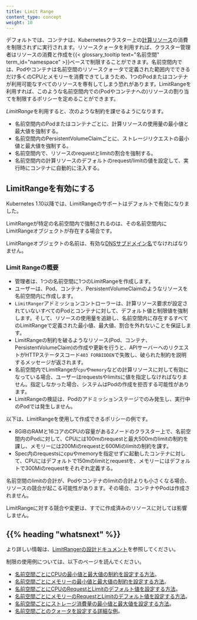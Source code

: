 ```yaml
---
title: Limit Range
content_type: concept
weight: 10
---
```


<!-- overview -->

デフォルトでは、コンテナは、Kubernetesクラスター上の[計算リソース](/docs/concepts/configuration/manage-resources-containers/)の消費を制限されずに実行されます。リソースクォータを利用すれば、クラスター管理者はリソースの消費と作成を{{< glossary_tooltip text="名前空間" term_id="namespace" >}}ベースで制限することができます。名前空間内では、Podやコンテナは名前空間のリソースクォータで定義された範囲内でできるだけ多くのCPUとメモリーを消費できてしまうため、1つのPodまたはコンテナが利用可能なすべてのリソースを専有してしまう恐れがあります。LimitRangeを利用すれば、このような名前空間内での(Podやコンテナへの)リソースの割り当てを制限するポリシーを定めることができます。

<!-- body -->

*LimitRange*を利用すると、次のような制約を課せるようになります。

- 名前空間内のPodまたはコンテナごとに、計算リソースの使用量の最小値と最大値を強制する。
- 名前空間内のPersistentVolumeClaimごとに、ストレージリクエストの最小値と最大値を強制する。
- 名前空間内で、リソースのrequestとlimitの割合を強制する。
- 名前空間内の計算リソースのデフォルトのrequest/limitの値を設定して、実行時にコンテナに自動的に注入する。

## LimitRangeを有効にする

Kubernetes 1.10以降では、LimitRangeのサポートはデフォルトで有効になりました。

LimitRangeが特定の名前空間内で強制されるのは、その名前空間内にLimitRangeオブジェクトが存在する場合です。

LimitRangeオブジェクトの名前は、有効な[DNSサブドメイン名](/ja/docs/concepts/overview/working-with-objects/names#dns-subdomain-names)でなければなりません。

### Limit Rangeの概要

- 管理者は、1つの名前空間に1つのLimitRangeを作成します。
- ユーザーは、Pod、コンテナ、PersistentVolumeClaimのようなリソースを名前空間内に作成します。
- `LimitRanger`アドミッションコントローラーは、計算リソース要求が設定されていないすべてのPodとコンテナに対して、デフォルト値と制限値を強制します。そして、リソースの使用量を追跡し、名前空間内に存在するすべてのLimitRangeで定義された最小値、最大値、割合を外れないことを保証します。
- LimitRangeの制約を破るようなリソース(Pod、コンテナ、PersistentVolumeClaim)の作成や更新を行うと、APIサーバーへのリクエストがHTTPステータスコード`403 FORBIDDEN`で失敗し、破られた制約を説明するメッセージが返されます。
- 名前空間内でLimitRangeが`cpu`や`memory`などの計算リソースに対して有効になっている場合、ユーザーはrequestsやlimitsに値を指定しなければなりません。指定しなかった場合、システムはPodの作成を拒否する可能性があります。
- LimitRangeの検証は、Podのアドミッションステージでのみ発生し、実行中のPodでは発生しません。

以下は、LimitRangeを使用して作成できるポリシーの例です。

- 8GiBのRAMと16コアのCPUの容量がある2ノードのクラスター上で、名前空間内のPodに対して、CPUには100mのrequestと最大500mのlimitの制約を課し、メモリーには200Miのrequestと600Miのlimitの制約を課す。
- Spec内のrequestsにcpuやmemoryを指定せずに起動したコンテナに対して、CPUにはデフォルトで150mのlimitとrequestを、メモリーにはデフォルトで300Miのrequestをそれぞれ定義する。

名前空間のlimitの合計が、Podやコンテナのlimitの合計よりも小さくなる場合、リソースの競合が起こる可能性があります。その場合、コンテナやPodは作成されません。

LimitRangeに対する競合や変更は、すでに作成済みのリソースに対しては影響しません。

## {{% heading "whatsnext" %}}

より詳しい情報は、[LimitRangerの設計ドキュメント](https://git.k8s.io/community/contributors/design-proposals/resource-management/admission_control_limit_range.md)を参照してください。

制限の使用例については、以下のページを読んでください。

- [名前空間ごとにCPUの最小値と最大値の制約を設定する方法](/docs/tasks/administer-cluster/manage-resources/cpu-constraint-namespace/)。
- [名前空間ごとにメモリーの最小値と最大値の制約を設定する方法](/docs/tasks/administer-cluster/manage-resources/memory-constraint-namespace/)。
- [名前空間ごとにCPUのRequestとLimitのデフォルト値を設定する方法](/docs/tasks/administer-cluster/manage-resources/cpu-default-namespace/)。
- [名前空間ごとにメモリーのRequestとLimitのデフォルト値を設定する方法](/docs/tasks/administer-cluster/manage-resources/memory-default-namespace/)。
- [名前空間ごとにストレージ消費量の最小値と最大値を設定する方法](/docs/tasks/administer-cluster/limit-storage-consumption/#limitrange-to-limit-requests-for-storage)。
- [名前空間ごとのクォータを設定する詳細な例](/docs/tasks/administer-cluster/manage-resources/quota-memory-cpu-namespace/)。
